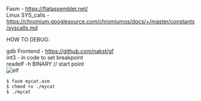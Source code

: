 Fasm - https://flatassembler.net/  
Linux SYS_calls - https://chromium.googlesource.com/chromiumos/docs/+/master/constants/syscalls.md  
  
HOW TO DEBUG:  

gdb Frontend  - https://github.com/nakst/gf  
int3 - in code to set breakpoint  
readelf -h BINARY // start point  
![elf](https://github.com/kroq86/fasm-open_read_file_EXAMPLE/assets/29804069/222c37f7-8bb2-4a23-bbbd-8e3167d446c4)

``` 
$ fasm mycat.asm  
$ chmod +x ./mycat  
$ ./mycat  
```
